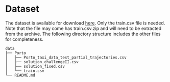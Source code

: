 # Dataset

The dataset is available for download [here](https://archive.ics.uci.edu/dataset/339/taxi+service+trajectory+prediction+challenge+ecml+pkdd+2015).
Only the train.csv file is needed.
Note that the file may come has train.csv.zip and will need to be extracted from the archive.
The following directory structure includes the other files for completeness.

```
data
├── Porto
│   ├── Porto_taxi_data_test_partial_trajectories.csv
│   ├── solution_challengeII.csv
│   ├── solution_fixed.csv
│   └── train.csv
└── README.md
```